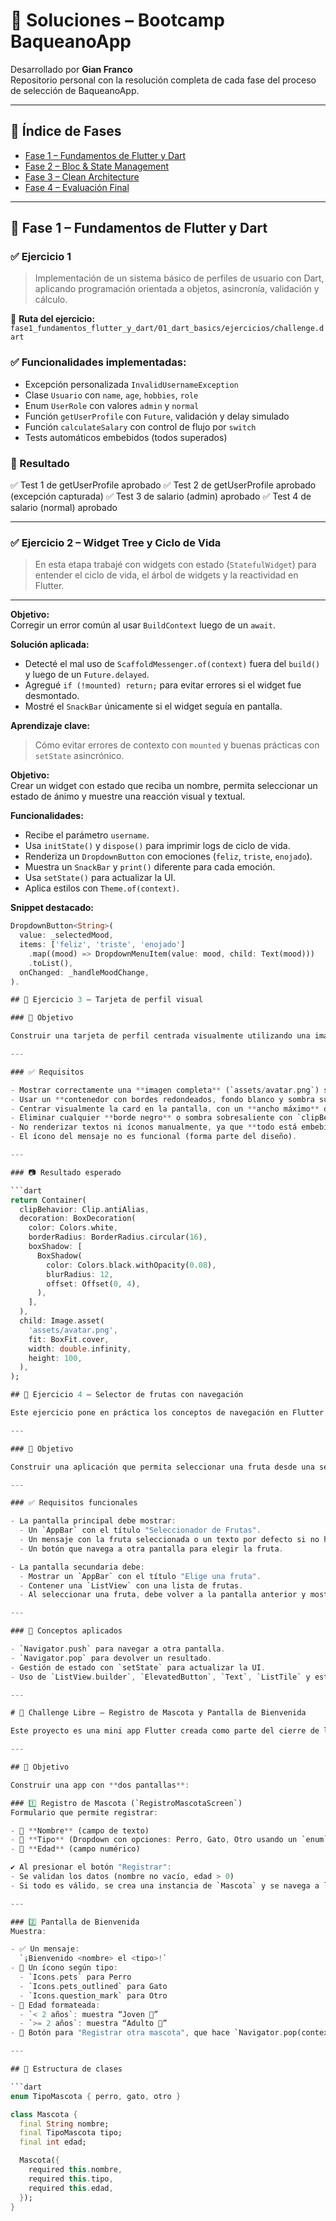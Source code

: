 # 🧭 Soluciones – Bootcamp BaqueanoApp

Desarrollado por **Gian Franco**  
Repositorio personal con la resolución completa de cada fase del proceso de selección de BaqueanoApp.

---

## 📁 Índice de Fases

- [Fase 1 – Fundamentos de Flutter y Dart](#fase-1--fundamentos-de-flutter-y-dart)
- [Fase 2 – Bloc & State Management](#fase-2--bloc--state-management)
- [Fase 3 – Clean Architecture](#fase-3--clean-architecture)
- [Fase 4 – Evaluación Final](#fase-4--evaluación-final)

---

## 🧩 Fase 1 – Fundamentos de Flutter y Dart

### ✅ Ejercicio 1 

> Implementación de un sistema básico de perfiles de usuario con Dart, aplicando programación orientada a objetos, asincronía, validación y cálculo.

📌 **Ruta del ejercicio:** `fase1_fundamentos_flutter_y_dart/01_dart_basics/ejercicios/challenge.dart`

### ✅ Funcionalidades implementadas:
- Excepción personalizada `InvalidUsernameException`
- Clase `Usuario` con `name`, `age`, `hobbies`, `role`
- Enum `UserRole` con valores `admin` y `normal`
- Función `getUserProfile` con `Future`, validación y delay simulado
- Función `calculateSalary` con control de flujo por `switch`
- Tests automáticos embebidos (todos superados)

### 🧪 Resultado
✅ Test 1 de getUserProfile aprobado
✅ Test 2 de getUserProfile aprobado (excepción capturada)
✅ Test 3 de salario (admin) aprobado
✅ Test 4 de salario (normal) aprobado


---

### ✅ Ejercicio 2  – Widget Tree y Ciclo de Vida

> En esta etapa trabajé con widgets con estado (`StatefulWidget`) para entender el ciclo de vida, el árbol de widgets y la reactividad en Flutter.

---



**Objetivo:**  
Corregir un error común al usar `BuildContext` luego de un `await`.

**Solución aplicada:**
- Detecté el mal uso de `ScaffoldMessenger.of(context)` fuera del `build()` y luego de un `Future.delayed`.
- Agregué `if (!mounted) return;` para evitar errores si el widget fue desmontado.
- Mostré el `SnackBar` únicamente si el widget seguía en pantalla.

**Aprendizaje clave:**  
> Cómo evitar errores de contexto con `mounted` y buenas prácticas con `setState` asincrónico.


**Objetivo:**  
Crear un widget con estado que reciba un nombre, permita seleccionar un estado de ánimo y muestre una reacción visual y textual.

**Funcionalidades:**
- Recibe el parámetro `username`.
- Usa `initState()` y `dispose()` para imprimir logs de ciclo de vida.
- Renderiza un `DropdownButton` con emociones (`feliz`, `triste`, `enojado`).
- Muestra un `SnackBar` y `print()` diferente para cada emoción.
- Usa `setState()` para actualizar la UI.
- Aplica estilos con `Theme.of(context)`.

**Snippet destacado:**
```dart
DropdownButton<String>(
  value: _selectedMood,
  items: ['feliz', 'triste', 'enojado']
    .map((mood) => DropdownMenuItem(value: mood, child: Text(mood)))
    .toList(),
  onChanged: _handleMoodChange,
).

## 🧪 Ejercicio 3 – Tarjeta de perfil visual

### 🎯 Objetivo

Construir una tarjeta de perfil centrada visualmente utilizando una imagen precompuesta con avatar, nombre, descripción y un ícono decorativo. El foco de este desafío es la presentación visual, sin lógica funcional.

---

### ✅ Requisitos

- Mostrar correctamente una **imagen completa** (`assets/avatar.png`) sin deformación ni bordes cortados.
- Usar un **contenedor con bordes redondeados, fondo blanco y sombra sutil**.
- Centrar visualmente la card en la pantalla, con un **ancho máximo** definido para mantener la proporción.
- Eliminar cualquier **borde negro** o sombra sobresaliente con `clipBehavior: Clip.antiAlias`.
- No renderizar textos ni íconos manualmente, ya que **todo está embebido en la imagen**.
- El ícono del mensaje no es funcional (forma parte del diseño).

---

### 📷 Resultado esperado

```dart
return Container(
  clipBehavior: Clip.antiAlias,
  decoration: BoxDecoration(
    color: Colors.white,
    borderRadius: BorderRadius.circular(16),
    boxShadow: [
      BoxShadow(
        color: Colors.black.withOpacity(0.08),
        blurRadius: 12,
        offset: Offset(0, 4),
      ),
    ],
  ),
  child: Image.asset(
    'assets/avatar.png',
    fit: BoxFit.cover,
    width: double.infinity,
    height: 100,
  ),
);

## 🚀 Ejercicio 4 – Selector de frutas con navegación

Este ejercicio pone en práctica los conceptos de navegación en Flutter, permitiendo cambiar de pantalla y pasar datos entre ellas.

---

### 🎯 Objetivo

Construir una aplicación que permita seleccionar una fruta desde una segunda pantalla y devolver el valor a la pantalla principal.

---

### ✅ Requisitos funcionales

- La pantalla principal debe mostrar:
  - Un `AppBar` con el título "Seleccionador de Frutas".
  - Un mensaje con la fruta seleccionada o un texto por defecto si no hay selección.
  - Un botón que navega a otra pantalla para elegir la fruta.

- La pantalla secundaria debe:
  - Mostrar un `AppBar` con el título "Elige una fruta".
  - Contener una `ListView` con una lista de frutas.
  - Al seleccionar una fruta, debe volver a la pantalla anterior y mostrarla.

---

### 🧠 Conceptos aplicados

- `Navigator.push` para navegar a otra pantalla.
- `Navigator.pop` para devolver un resultado.
- Gestión de estado con `setState` para actualizar la UI.
- Uso de `ListView.builder`, `ElevatedButton`, `Text`, `ListTile` y estructuras condicionales.

---

# 🐾 Challenge Libre – Registro de Mascota y Pantalla de Bienvenida

Este proyecto es una mini app Flutter creada como parte del cierre de la **Fase 1** del bootcamp, integrando conceptos de Dart, widgets con estado, navegación, validaciones y layouts.

---

## 🎯 Objetivo

Construir una app con **dos pantallas**:

### 1️⃣ Registro de Mascota (`RegistroMascotaScreen`)
Formulario que permite registrar:

- 📛 **Nombre** (campo de texto)
- 🐶 **Tipo** (Dropdown con opciones: Perro, Gato, Otro usando un `enum`)
- 🎂 **Edad** (campo numérico)

✔️ Al presionar el botón "Registrar":
- Se validan los datos (nombre no vacío, edad > 0)
- Si todo es válido, se crea una instancia de `Mascota` y se navega a la segunda pantalla

---

### 2️⃣ Pantalla de Bienvenida
Muestra:

- ✅ Un mensaje:  
  `¡Bienvenido <nombre> el <tipo>!`
- 🎨 Un ícono según tipo:
  - `Icons.pets` para Perro
  - `Icons.pets_outlined` para Gato
  - `Icons.question_mark` para Otro
- 🧸 Edad formateada:
  - `< 2 años`: muestra “Joven 🐣”
  - `>= 2 años`: muestra “Adulto 🐾”
- 🔁 Botón para "Registrar otra mascota", que hace `Navigator.pop(context, true)`

---

## 🧱 Estructura de clases

```dart
enum TipoMascota { perro, gato, otro }

class Mascota {
  final String nombre;
  final TipoMascota tipo;
  final int edad;

  Mascota({
    required this.nombre,
    required this.tipo,
    required this.edad,
  });
}
